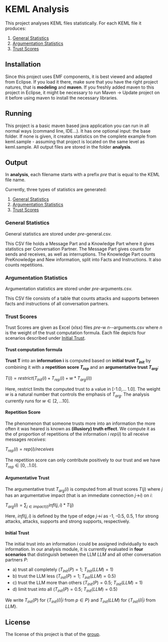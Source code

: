 # KEML Analysis

This project analyses KEML files statistically. For each KEML file it produces:
1) [General Statistics](#general-statistics)
2) [Argumentation Statistics](#argumentation-statistics)
3) [Trust Scores](#trust-scores)

## Installation

Since this project uses EMF components, it is best viewed and adapted from Eclipse. If you load it there, make sure that you have the right project natures, that is **modeling** and **maven**.
If you freshly added maven to this project in Eclipse, it might be necessary to run Maven -> Update project on it before using maven to install the necessary libraries.

## Running

This project is a basic maven based java application you can run in all normal ways (command line, IDE...).
It has one optional input: the base folder. If none is given, it creates statistics on the complete example from keml.sample - assuming that project is located on the same level as keml.sample.
All output files are stored in the folder **analysis**.

## Output
In **analysis**, each filename starts with a prefix _pre_ that is equal to the KEML file name.

Currently, three types of statistics are generated:
1) [General Statistics](#general-statistics)
2) [Argumentation Statistics](#argumentation-statistics)
3) [Trust Scores](#trust-scores)

### General Statistics
General statistics are stored under $pre$-general.csv.

This CSV file holds a Message Part and a Knowledge Part where it gives statistics per Conversation Partner. 
The Message Part gives counts for sends and receives, as well as interruptions.
The Knowledge Part counts PreKnowledge and New information, split into Facts and Instructions. It also counts repetitions.

### Argumentation Statistics
Argumentation statistics are stored under _pre_-arguments.csv.

This CSV file consists of a table that counts attacks and supports between facts and instructions of all conversation partners. 

### Trust Scores

Trust Scores are given as Excel (xlsx) files _pre_-w _n_--arguments.csv where _n_ is the weight of the trust computation formula.
Each file depicts four scenarios described under [Initial Trust](#initial-trust).

#### Trust computation formula
**Trust T** into an **information i** is computed based on **initial trust $T_{init}$** by combining it with a **repetition score $T_{rep}$** and an **argumentative trust $T_{arg}$**:

$T(i)= restrict(T_{init}(i) + T_{rep}(i) + w*T_{arg}(i))$

Here, restrict limits the computed trust to a value in [-1.0,... 1.0].
The weight $w$ is a natural number that controls the emphasis of $T_{arg}$. The analysis currently runs for $w\in[2,... 10]$.

#### Repetition Score

The phenomenon that someone trusts more into an information the more often it was heared is known as **(illusiory) truth effect**.
We compute it as the of proportion of repetitions of the information $i$ $rep(i)$ to all receive messages $receives$: 

$T_{rep}(i) = rep(i)/receives$ 

The repetition score can only contribute positively to our trust and we have $T_{rep} \in [0,.. 1.0]$.

#### Argumentative Trust

The argumentative trust $T_{arg}(i)$ is computed from all trust scores $T(j)$ where _j_ has an argumentative impact (that is an immediate connection $j$->$i$) on _i_:

$T_{arg}(i) = \sum_{j\in impact(i)} infl(j,i)*T(j)$

Here, $infl(j,i)$ is defined by the type of edge $j$->$i$ as -1, -0.5, 0.5, 1 for strong attacks, attacks, supports and strong supports, respectively.

#### Initial Trust

The initial trust into an information _i_ could be assigned individually to each information. In our analysis module, it is currently evaluated in **four scenarios** that distinguish between the LLM _LLM_ and all other conversation partners _P_:

- a) trust all completely ($T_{init}(P) = 1$; $T_{init}(LLM)=1$)
- b) trust the LLM less ($T_{init}(P) = 1$; $T_{init}(LLM)=0.5$)
- c) trust the LLM more than others ($T_{init}(P) = 0.5$; $T_{init}(LLM)=1$)
- d) limit trust into all ($T_{init}(P) = 0.5$; $T_{init}(LLM)=0.5$)

We write $T_{init}(P)$ for $\{T_{init}(i) | i$ from $p \in P \}$ and $T_{init}(LLM)$ for $\{T_{init}(i) | i$ from $LLM \}$.


## License
The license of this project is that of the [group](https://gitlab.uni-koblenz.de/keml).